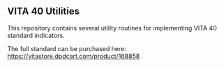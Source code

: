 ## VITA 40 Utilities

This repository contains several utility routines for implementing VITA 40 standard indicators.

The full standard can be purchased here: https://vitastore.dpdcart.com/product/168858

